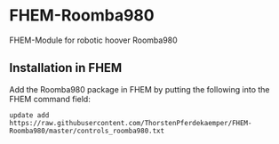 # FHEM-Roomba980
FHEM-Module for robotic hoover Roomba980

## Installation in FHEM
Add the Roomba980 package in FHEM by putting the following into the FHEM command field:

```update add https://raw.githubusercontent.com/ThorstenPferdekaemper/FHEM-Roomba980/master/controls_roomba980.txt```


